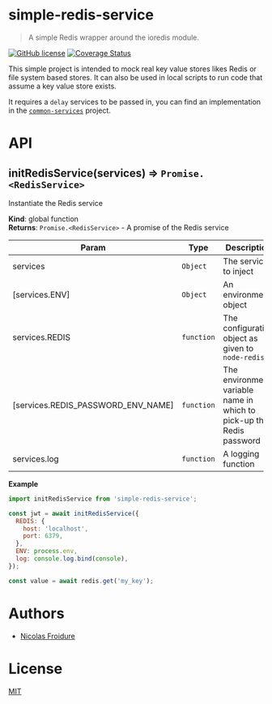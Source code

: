 [//]: # ( )
[//]: # (This file is automatically generated by a `metapak`)
[//]: # (module. Do not change it  except between the)
[//]: # (`content:start/end` flags, your changes would)
[//]: # (be overridden.)
[//]: # ( )
# simple-redis-service
> A simple Redis wrapper around the ioredis module.

[![GitHub license](https://img.shields.io/badge/license-MIT-blue.svg)](https://github.com/nfroidure/simple-redis-service/blob/master/LICENSE)
[![Coverage Status](https://coveralls.io/repos/github/nfroidure/simple-redis-service/badge.svg?branch=master)](https://coveralls.io/github/nfroidure/simple-redis-service?branch=master)


[//]: # (::contents:start)

This simple project is intended to mock real key value stores likes Redis or
 file system based stores. It can also be used in local scripts to run code
 that assume a key value store exists.

It requires a `delay` services to be passed in, you can find an implementation
 in the [`common-services`](https://github.com/nfroidure/common-services)
 project.

[//]: # (::contents:end)

# API
<a name="initRedisService"></a>

## initRedisService(services) ⇒ <code>Promise.&lt;RedisService&gt;</code>
Instantiate the Redis service

**Kind**: global function  
**Returns**: <code>Promise.&lt;RedisService&gt;</code> - A promise of the Redis service  

| Param | Type | Description |
| --- | --- | --- |
| services | <code>Object</code> | The services to inject |
| [services.ENV] | <code>Object</code> | An environment object |
| services.REDIS | <code>function</code> | The configuration object as given to `node-redis` |
| [services.REDIS_PASSWORD_ENV_NAME] | <code>function</code> | The environment variable name in which to pick-up the  Redis password |
| services.log | <code>function</code> | A logging function |

**Example**  
```js
import initRedisService from 'simple-redis-service';

const jwt = await initRedisService({
  REDIS: {
    host: 'localhost',
    port: 6379,
  },
  ENV: process.env,
  log: console.log.bind(console),
});

const value = await redis.get('my_key');
```

# Authors
- [Nicolas Froidure](http://insertafter.com/en/index.html)

# License
[MIT](https://github.com/nfroidure/simple-redis-service/blob/master/LICENSE)
